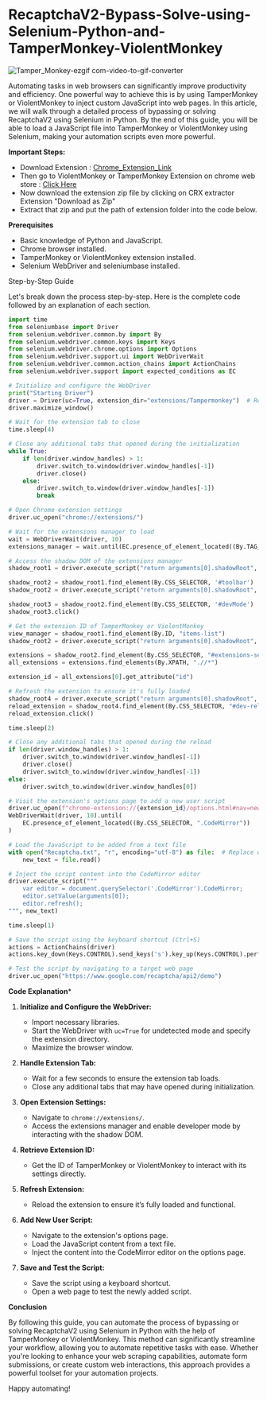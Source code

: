 # RecaptchaV2-Bypass-Solve-using-Selenium-Python-and-TamperMonkey-ViolentMonkey
![Tamper_Monkey-ezgif com-video-to-gif-converter](https://github.com/user-attachments/assets/d9de97ee-1396-4977-bf5c-db7eb0df402a)

Automating tasks in web browsers can significantly improve productivity and efficiency. One powerful way to achieve this is by using TamperMonkey or ViolentMonkey to inject custom JavaScript into web pages. In this article, we will walk through a detailed process of bypassing or solving RecaptchaV2 using Selenium in Python. By the end of this guide, you will be able to load a JavaScript file into TamperMonkey or ViolentMonkey using Selenium, making your automation scripts even more powerful.

**Important Steps:**
- Download Extension : [Chrome_Extension_Link](https://chromewebstore.google.com/detail/crx-extractordownloader/ajkhmmldknmfjnmeedkbkkojgobmljda)
- Then go to ViolentMonkey or TamperMonkey Extension on chrome web store : [Click Here](https://chromewebstore.google.com/detail/tampermonkey/dhdgffkkebhmkfjojejmpbldmpobfkfo)
- Now download the extension zip file by clicking on CRX extractor Extension "Download as Zip"
- Extract that zip and put the path of extension folder into the code below.

**Prerequisites**

- Basic knowledge of Python and JavaScript.
- Chrome browser installed.
- TamperMonkey or ViolentMonkey extension installed.
- Selenium WebDriver and seleniumbase installed.

Step-by-Step Guide

Let's break down the process step-by-step. Here is the complete code followed by an explanation of each section.

```python
import time
from seleniumbase import Driver
from selenium.webdriver.common.by import By
from selenium.webdriver.common.keys import Keys
from selenium.webdriver.chrome.options import Options
from selenium.webdriver.support.ui import WebDriverWait
from selenium.webdriver.common.action_chains import ActionChains
from selenium.webdriver.support import expected_conditions as EC

# Initialize and configure the WebDriver
print("Starting Driver")
driver = Driver(uc=True, extension_dir="extensions/Tampermonkey")  # Replace your extension directory here
driver.maximize_window()

# Wait for the extension tab to close
time.sleep(4)

# Close any additional tabs that opened during the initialization
while True:
    if len(driver.window_handles) > 1:
        driver.switch_to.window(driver.window_handles[-1])
        driver.close()
    else:
        driver.switch_to.window(driver.window_handles[-1])
        break

# Open Chrome extension settings
driver.uc_open("chrome://extensions/")

# Wait for the extensions manager to load
wait = WebDriverWait(driver, 10)
extensions_manager = wait.until(EC.presence_of_element_located((By.TAG_NAME, "extensions-manager")))

# Access the shadow DOM of the extensions manager
shadow_root1 = driver.execute_script("return arguments[0].shadowRoot", extensions_manager)

shadow_root2 = shadow_root1.find_element(By.CSS_SELECTOR, '#toolbar')
shadow_root2 = driver.execute_script("return arguments[0].shadowRoot", shadow_root2)

shadow_root3 = shadow_root2.find_element(By.CSS_SELECTOR, '#devMode')
shadow_root3.click()

# Get the extension ID of TamperMonkey or ViolentMonkey
view_manager = shadow_root1.find_element(By.ID, "items-list")
shadow_root2 = driver.execute_script("return arguments[0].shadowRoot", view_manager)

extensions = shadow_root2.find_element(By.CSS_SELECTOR, "#extensions-section > div")
all_extensions = extensions.find_elements(By.XPATH, ".//*")

extension_id = all_extensions[0].get_attribute("id")

# Refresh the extension to ensure it's fully loaded
shadow_root4 = driver.execute_script("return arguments[0].shadowRoot", all_extensions[0])
reload_extension = shadow_root4.find_element(By.CSS_SELECTOR, "#dev-reload-button")
reload_extension.click()

time.sleep(2)

# Close any additional tabs that opened during the reload
if len(driver.window_handles) > 1:
    driver.switch_to.window(driver.window_handles[-1])
    driver.close()
    driver.switch_to.window(driver.window_handles[-1])
else:
    driver.switch_to.window(driver.window_handles[0])

# Visit the extension's options page to add a new user script
driver.uc_open(f"chrome-extension://{extension_id}/options.html#nav=new-user-script+editor")
WebDriverWait(driver, 10).until(
    EC.presence_of_element_located((By.CSS_SELECTOR, ".CodeMirror"))
)

# Load the JavaScript to be added from a text file
with open("Recaptcha.txt", "r", encoding="utf-8") as file:  # Replace with your script file
    new_text = file.read()

# Inject the script content into the CodeMirror editor
driver.execute_script("""
    var editor = document.querySelector('.CodeMirror').CodeMirror;
    editor.setValue(arguments[0]);
    editor.refresh();
""", new_text)

time.sleep(1)

# Save the script using the keyboard shortcut (Ctrl+S)
actions = ActionChains(driver)
actions.key_down(Keys.CONTROL).send_keys('s').key_up(Keys.CONTROL).perform()

# Test the script by navigating to a target web page
driver.uc_open("https://www.google.com/recaptcha/api2/demo")
```

**Code Explanation***

1. **Initialize and Configure the WebDriver:**
    - Import necessary libraries.
    - Start the WebDriver with `uc=True` for undetected mode and specify the extension directory.
    - Maximize the browser window.

2. **Handle Extension Tab:**
    - Wait for a few seconds to ensure the extension tab loads.
    - Close any additional tabs that may have opened during initialization.

3. **Open Extension Settings:**
    - Navigate to `chrome://extensions/`.
    - Access the extensions manager and enable developer mode by interacting with the shadow DOM.

4. **Retrieve Extension ID:**
    - Get the ID of TamperMonkey or ViolentMonkey to interact with its settings directly.

5. **Refresh Extension:**
    - Reload the extension to ensure it’s fully loaded and functional.

6. **Add New User Script:**
    - Navigate to the extension's options page.
    - Load the JavaScript content from a text file.
    - Inject the content into the CodeMirror editor on the options page.

7. **Save and Test the Script:**
    - Save the script using a keyboard shortcut.
    - Open a web page to test the newly added script.

**Conclusion**

By following this guide, you can automate the process of bypassing or solving RecaptchaV2 using Selenium in Python with the help of TamperMonkey or ViolentMonkey. This method can significantly streamline your workflow, allowing you to automate repetitive tasks with ease. Whether you're looking to enhance your web scraping capabilities, automate form submissions, or create custom web interactions, this approach provides a powerful toolset for your automation projects.

Happy automating!
